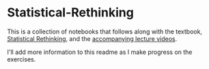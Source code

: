 # Statistical-Rethinking

This is a collection of notebooks that follows along with the textbook, [Statistical Rethinking](https://xcelab.net/rm/statistical-rethinking/), and the [accompanying lecture videos](https://www.youtube.com/watch?v=FdnMWdICdRs&list=PLDcUM9US4XdPz-KxHM4XHt7uUVGWWVSus). 

I'll add more information to this readme as I make progress on the exercises.
